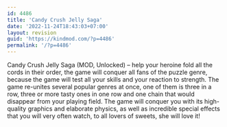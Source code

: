 ```yaml
---
id: 4486
title: 'Candy Crush Jelly Saga'
date: '2022-11-24T18:43:03+07:00'
layout: revision
guid: 'https://kindmod.com/?p=4486'
permalink: '/?p=4486'
---
```


Candy Crush Jelly Saga (MOD, Unlocked) – help your heroine fold all the cords in their order, the game will conquer all fans of the puzzle genre, because the game will test all your skills and your reaction to strength. The game re-unites several popular genres at once, one of them is three in a row, three or more tasty ones in one row and one chain that would disappear from your playing field. The game will conquer you with its high-quality graphics and elaborate physics, as well as incredible special effects that you will very often watch, to all lovers of sweets, she will love it!